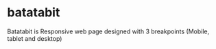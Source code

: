 # batatabit
Batatabit is Responsive web page designed with 3 breakpoints (Mobile, tablet and desktop)
